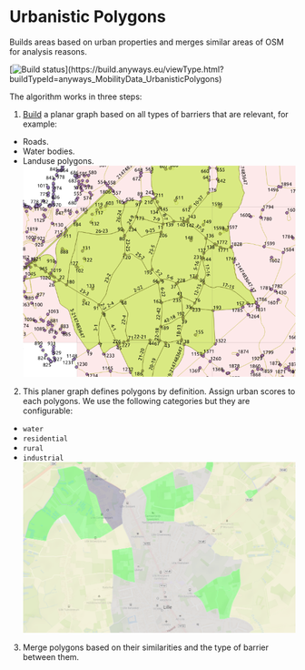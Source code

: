 # Urbanistic Polygons

Builds areas based on urban properties and merges similar areas of OSM for analysis reasons.

[![Build status](https://build.anyways.eu/app/rest/builds/buildType:(id:anyways_MobilityData_UrbanisticPolygons)/statusIcon)](https://build.anyways.eu/viewType.html?buildTypeId=anyways_MobilityData_UrbanisticPolygons)  

The algorithm works in three steps:

1. [Build](https://en.wikipedia.org/wiki/Planarization) a planar graph based on all types of barriers that are relevant, for example:
  - Roads.
  - Water bodies.
  - Landuse polygons.
  ![raw data](docs/screenshot2.png)
2. This planer graph defines polygons by definition. Assign urban scores to each polygons. We use the following categories but they are configurable:
  - `water`
  - `residential`
  - `rural`
  - `industrial`
  ![basic polygons](docs/screenshot1.png)
3. Merge polygons based on their similarities and the type of barrier between them.




